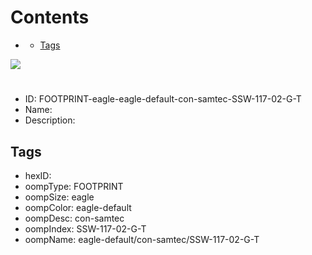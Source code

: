 



Contents
========

* [](#)
	* [Tags](#tags)
  
![][im]
# 

- ID: FOOTPRINT-eagle-eagle-default-con-samtec-SSW-117-02-G-T
- Name: 
- Description: 

## Tags

- hexID: 
- oompType: FOOTPRINT
- oompSize: eagle
- oompColor: eagle-default
- oompDesc: con-samtec
- oompIndex: SSW-117-02-G-T
- oompName: eagle-default/con-samtec/SSW-117-02-G-T



[im]: image.png
